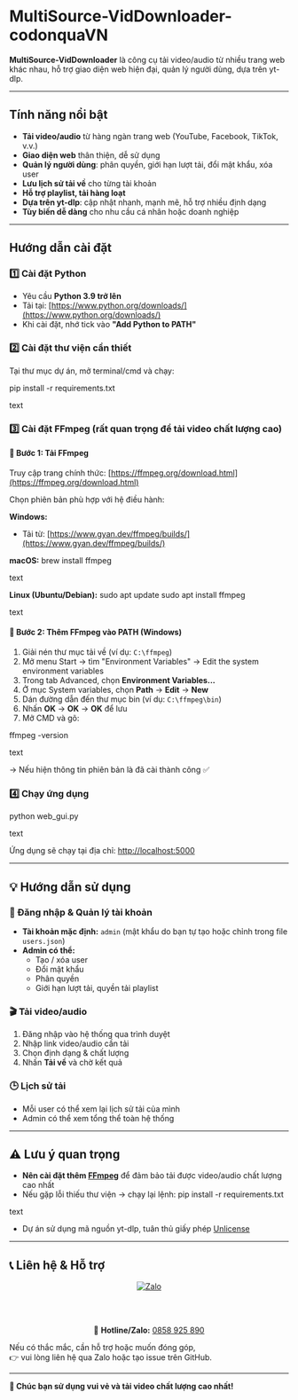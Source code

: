 # MultiSource-VidDownloader-codonquaVN

**MultiSource-VidDownloader** là công cụ tải video/audio từ nhiều trang web khác nhau, hỗ trợ giao diện web hiện đại, quản lý người dùng, dựa trên yt-dlp.

---

## Tính năng nổi bật

- **Tải video/audio** từ hàng ngàn trang web (YouTube, Facebook, TikTok, v.v.)
- **Giao diện web** thân thiện, dễ sử dụng
- **Quản lý người dùng**: phân quyền, giới hạn lượt tải, đổi mật khẩu, xóa user
- **Lưu lịch sử tải về** cho từng tài khoản
- **Hỗ trợ playlist, tải hàng loạt**
- **Dựa trên yt-dlp**: cập nhật nhanh, mạnh mẽ, hỗ trợ nhiều định dạng
- **Tùy biến dễ dàng** cho nhu cầu cá nhân hoặc doanh nghiệp

---

## Hướng dẫn cài đặt

### 1️⃣ Cài đặt Python

- Yêu cầu **Python 3.9 trở lên**
- Tải tại: [https://www.python.org/downloads/](https://www.python.org/downloads/)
- Khi cài đặt, nhớ tick vào **"Add Python to PATH"**

### 2️⃣ Cài đặt thư viện cần thiết

Tại thư mục dự án, mở terminal/cmd và chạy:

pip install -r requirements.txt

text

### 3️⃣ Cài đặt FFmpeg (rất quan trọng để tải video chất lượng cao)

#### 🔹 Bước 1: Tải FFmpeg

Truy cập trang chính thức: [https://ffmpeg.org/download.html](https://ffmpeg.org/download.html)

Chọn phiên bản phù hợp với hệ điều hành:

**Windows:**
- Tải từ: [https://www.gyan.dev/ffmpeg/builds/](https://www.gyan.dev/ffmpeg/builds/)

**macOS:**
brew install ffmpeg

text

**Linux (Ubuntu/Debian):**
sudo apt update
sudo apt install ffmpeg

text

#### 🔹 Bước 2: Thêm FFmpeg vào PATH (Windows)

1. Giải nén thư mục tải về (ví dụ: `C:\ffmpeg`)
2. Mở menu Start → tìm "Environment Variables" → Edit the system environment variables
3. Trong tab Advanced, chọn **Environment Variables...**
4. Ở mục System variables, chọn **Path** → **Edit** → **New**
5. Dán đường dẫn đến thư mục bin (ví dụ: `C:\ffmpeg\bin`)
6. Nhấn **OK** → **OK** → **OK** để lưu
7. Mở CMD và gõ:

ffmpeg -version

text

→ Nếu hiện thông tin phiên bản là đã cài thành công ✅

### 4️⃣ Chạy ứng dụng

python web_gui.py

text

Ứng dụng sẽ chạy tại địa chỉ: [http://localhost:5000](http://localhost:5000)

---

## 💡 Hướng dẫn sử dụng

### 🔐 Đăng nhập & Quản lý tài khoản

- **Tài khoản mặc định:** `admin` (mật khẩu do bạn tự tạo hoặc chỉnh trong file `users.json`)
- **Admin có thể:**
  - Tạo / xóa user
  - Đổi mật khẩu
  - Phân quyền
  - Giới hạn lượt tải, quyền tải playlist

### 🎬 Tải video/audio

1. Đăng nhập vào hệ thống qua trình duyệt
2. Nhập link video/audio cần tải
3. Chọn định dạng & chất lượng
4. Nhấn **Tải về** và chờ kết quả

### 🕒 Lịch sử tải

- Mỗi user có thể xem lại lịch sử tải của mình
- Admin có thể xem tổng thể toàn hệ thống

---

## ⚠️ Lưu ý quan trọng

- **Nên cài đặt thêm [FFmpeg](https://ffmpeg.org/download.html)** để đảm bảo tải được video/audio chất lượng cao nhất
- Nếu gặp lỗi thiếu thư viện → chạy lại lệnh:
pip install -r requirements.txt

text
- Dự án sử dụng mã nguồn yt-dlp, tuân thủ giấy phép [Unlicense](LICENSE)

---

## 📞 Liên hệ & Hỗ trợ

<div align="center">

<a href="https://zalo.me/0858925890" target="_blank">
<img src="https://img.shields.io/badge/Zalo-0858925890-blue?style=for-the-badge&logo=zalo" alt="Zalo" />
</a>

<br/><br/>

📱 **Hotline/Zalo:** [0858 925 890](https://zalo.me/0858925890)

</div>

Nếu có thắc mắc, cần hỗ trợ hoặc muốn đóng góp,  
👉 vui lòng liên hệ qua Zalo hoặc tạo issue trên GitHub.

---

**🎉 Chúc bạn sử dụng vui vẻ và tải video chất lượng cao nhất!**
